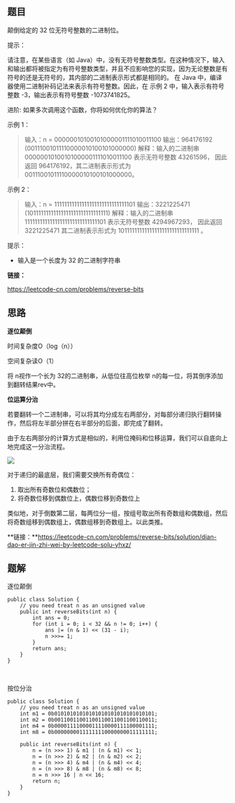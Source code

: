 ## 题目

颠倒给定的 32 位无符号整数的二进制位。

 

提示：

请注意，在某些语言（如 Java）中，没有无符号整数类型。在这种情况下，输入和输出都将被指定为有符号整数类型，并且不应影响您的实现，因为无论整数是有符号的还是无符号的，其内部的二进制表示形式都是相同的。
在 Java 中，编译器使用二进制补码记法来表示有符号整数。因此，在 示例 2 中，输入表示有符号整数 -3，输出表示有符号整数 -1073741825。


进阶:
如果多次调用这个函数，你将如何优化你的算法？

 

示例 1：

> 输入：n = 00000010100101000001111010011100
> 输出：964176192 (00111001011110000010100101000000)
> 解释：输入的二进制串 00000010100101000001111010011100 表示无符号整数 43261596，
>      因此返回 964176192，其二进制表示形式为 00111001011110000010100101000000。

示例 2：

> 输入：n = 11111111111111111111111111111101
> 输出：3221225471 (10111111111111111111111111111111)
> 解释：输入的二进制串 11111111111111111111111111111101 表示无符号整数 4294967293，
>      因此返回 3221225471 其二进制表示形式为 10111111111111111111111111111111 。


提示：

* 输入是一个长度为 32 的二进制字符串

**链接：**

https://leetcode-cn.com/problems/reverse-bits

## 思路

**逐位颠倒**

时间复杂度O（log（n））

空间复杂读O（1）

将 n视作一个长为 32的二进制串，从低位往高位枚举 n的每一位，将其倒序添加到翻转结果rev中。

**位运算分治**

若要翻转一个二进制串，可以将其均分成左右两部分，对每部分递归执行翻转操作，然后将左半部分拼在右半部分的后面，即完成了翻转。

由于左右两部分的计算方式是相似的，利用位掩码和位移运算，我们可以自底向上地完成这一分治流程。

![](https://assets.leetcode-cn.com/solution-static/190/190_fig1.png)

对于递归的最底层，我们需要交换所有奇偶位：

1. 取出所有奇数位和偶数位；
2. 将奇数位移到偶数位上，偶数位移到奇数位上

类似地，对于倒数第二层，每两位分一组，按组号取出所有奇数组和偶数组，然后将奇数组移到偶数组上，偶数组移到奇数组上。以此类推。

**链接：**https://leetcode-cn.com/problems/reverse-bits/solution/dian-dao-er-jin-zhi-wei-by-leetcode-solu-yhxz/

## 题解

逐位颠倒


    public class Solution {
        // you need treat n as an unsigned value
        public int reverseBits(int n) {
            int ans = 0;
            for (int i = 0; i < 32 && n != 0; i++) {
                ans |= (n & 1) << (31 - i);
                n >>>= 1;
            }
            return ans;
        }
    }


​    

按位分治

```
public class Solution {
    // you need treat n as an unsigned value
    int m1 = 0b01010101010101010101010101010101;
    int m2 = 0b00110011001100110011001100110011;
    int m4 = 0b00001111000011110000111100001111;
    int m8 = 0b00000000111111110000000011111111;

    public int reverseBits(int n) {
        n = (n >>> 1) & m1 | (n & m1) << 1;
        n = (n >>> 2) & m2 | (n & m2) << 2;
        n = (n >>> 4) & m4 | (n & m4) << 4;
        n = (n >>> 8) & m8 | (n & m8) << 8;
        n = n >>> 16 | n << 16;
        return n;
    }
}
```

